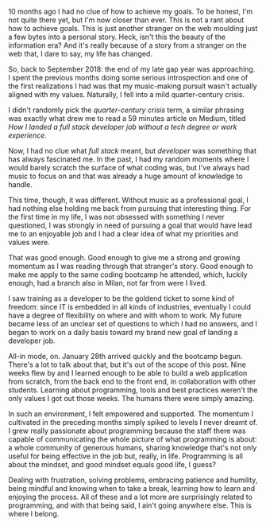 10 months ago I had no clue of how to achieve my goals. To be honest, I'm not quite there yet, but I'm now closer than ever.
This is not a rant about how to achieve goals. This is just another stranger on the web moulding just a few bytes into a personal story. Heck, isn't this the beauty of the information era? And it's really because of a story from a stranger on the web that, I dare to say, my life has changed.

So, back to September 2018: the end of my late gap year was approaching. I spent the previous months doing some serious introspection and one of the first realizations I had was that my music-making pursuit wasn't actually aligned with my values. Naturally, I fell into a mild quarter-century crisis.

I didn't randomly pick the _quarter-century crisis_ term, a similar phrasing was exactly what drew me to read a 59 minutes article on Medium, titled _How I landed a full stack developer job without a tech degree or work experience._

Now, I had no clue what _full stack_ meant, but _developer_ was something that has always fascinated me. In the past, I had my random moments where I would barely scratch the surface of what coding was, but I've always had music to focus on and that was already a huge amount of knowledge to handle.

This time, though, it was different. Without music as a professional goal, I had nothing else holding me back from pursuing that interesting thing. For the first time in my life, I was not obsessed with something I never questioned, I was strongly in need of pursuing a goal that would have lead me to an enjoyable job and I had a clear idea of what my priorities and values were.

That was good enough. Good enough to give me a strong and growing momentum as I was reading through that stranger's story. Good enough to make me apply to the same coding bootcamp he attended, which, luckily enough, had a branch also in Milan, not far from were I lived.

I saw training as a developer to be the goldend ticket to some kind of freedom: since IT is embedded in all kinds of industries, eventually I could have a degree of flexibility on where and with whom to work. My future became less of an unclear set of questions to which I had no answers, and I began to work on a daily basis toward my brand new goal of landing a developer job.

All-in mode, on. January 28th arrived quickly and the bootcamp begun. There's a lot to talk about that, but it's out of the scope of this post. Nine weeks flew by and I learned enough to be able to build a web application from scratch, from the back end to the front end, in collaboration with other students. Learning about programming, tools and best practices weren't the only values I got out those weeks. The humans there were simply amazing.

In such an environment, I felt empowered and supported. The momentum I cultivated in the preceding months simply spiked to levels I never dreamt of. I grew really passionate about programming because the staff there was capable of communicating the whole picture of what programming is about: a whole community of generous humans, sharing knowledge that's not only useful for being effective in the job but, really, in life. Programming is all about the mindset, and good mindset equals good life, I guess?

Dealing with frustration, solving problems, embracing patience and humility, being mindful and knowing when to take a break, learning how to learn and enjoying the process. All of these and a lot more are surprisingly related to programming, and with that being said, I ain't going anywhere else. This is where I belong.


